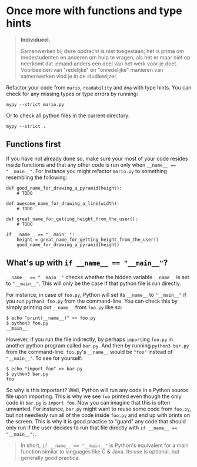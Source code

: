 # Once more with functions and type hints

> **Individueel.**
>
> Samenwerken bij deze opdracht is niet toegestaan; het is prima om medestudenten en anderen om hulp te vragen, als het er maar niet op neerkomt dat iemand anders een deel van het werk voor je doet. Voorbeelden van "redelijke" en "onredelijke" manieren van samenwerken vind je in de studiewijzer.

Refactor your code from `mario`, `readability` and `dna` with type hints. You can check for any missing types or type errors by running:

    mypy --strict mario.py

Or to check all python files in the current directory:

    mypy --strict .


## Functions first

If you have not already done so, make sure your most of your code resides inside functions and that any other code is run only when `__name__ == "__main__"`. For instance you might refactor `mario.py` to something resembling the following:

    def good_name_for_drawing_a_pyramid(height):
        # TODO

    def awesome_name_for_drawing_a_line(width):
        # TODO

    def great_name_for_getting_height_from_the_user():
        # TODO

    if __name__ == "__main__":
        height = great_name_for_getting_height_from_the_user()
        good_name_for_drawing_a_pyramid(height)


## What's up with `if __name__ == "__main__"`?

`__name__ == "__main__"` checks whether the hidden variable `__name__` is set to `"__main__"`. This will only be the case if that python file is run directly. 

For instance, in case of `foo.py`, Python will set its `__name__` to `"__main__"` if you run `python3 foo.py` from the command-line. You can check this by simply printing out `__name__` from `foo.py` like so:

    $ echo "print(__name__)" >> foo.py
    $ python3 foo.py
    __main__

However, if you run the file indirectly, by perhaps `import`ing `foo.py` in another python program called `bar.py`. And then by running `python3 bar.py` from the command-line. `foo.py`'s `__name__` would be `"foo"` instead of `"__main__"`. To see for yourself:

    $ echo "import foo" >> bar.py
    $ python3 bar.py
    foo

So why is this important? Well, Python will run any code in a Python source file upon importing. This is why we see `foo` printed even though the only code in `bar.py` is `import foo`. Now you can imagine that this is often unwanted. For instance, `bar.py` might want to reuse some code from `foo.py`, but not needlesly run all of the code inside `foo.py` and end up with prints on the screen. This is why it is good practice to "guard" any code that should only run if the user decides to run that file directly with `if __name__ == "__main__":`.  


> In short, `if __name__ == "__main__"` is Python's equivalent for a main function similar to languages like C & Java. Its use is optional, but generally good practica.
